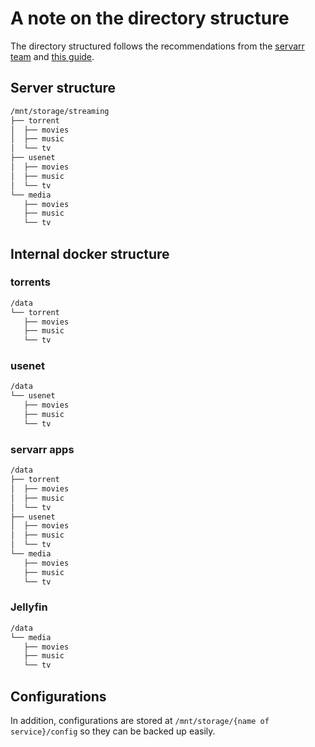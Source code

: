 # A note on the directory structure

The directory structured follows the recommendations from the [servarr team](https://wiki.servarr.com/docker-guide#consistent-and-well-planned-paths) and [this guide](https://trash-guides.info/Hardlinks/How-to-setup-for/Docker/).

## Server structure

```txt
/mnt/storage/streaming
├── torrent
│  ├── movies
│  ├── music
│  └── tv
├── usenet
│  ├── movies
│  ├── music
│  └── tv
└── media
   ├── movies
   ├── music
   └── tv
```

## Internal docker structure

### torrents

```txt
/data
└── torrent
   ├── movies
   ├── music
   └── tv
```

### usenet

```txt
/data
└── usenet
   ├── movies
   ├── music
   └── tv
```

### servarr apps

```txt
/data
├── torrent
│  ├── movies
│  ├── music
│  └── tv
├── usenet
│  ├── movies
│  ├── music
│  └── tv
└── media
   ├── movies
   ├── music
   └── tv
```

### Jellyfin

```txt
/data
└── media
   ├── movies
   ├── music
   └── tv
```

## Configurations

In addition, configurations are stored at `/mnt/storage/{name of service}/config` so they can be backed up easily.
